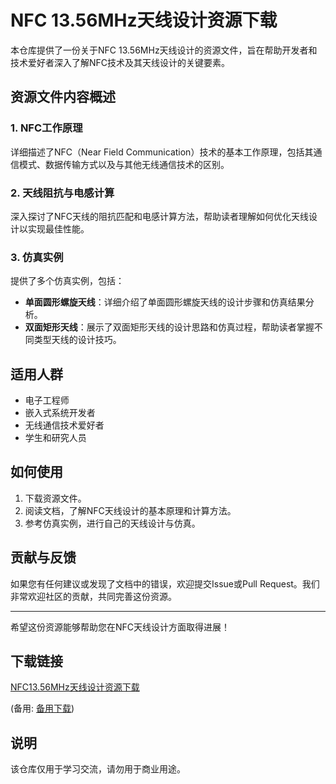 # NFC 13.56MHz天线设计资源下载

本仓库提供了一份关于NFC 13.56MHz天线设计的资源文件，旨在帮助开发者和技术爱好者深入了解NFC技术及其天线设计的关键要素。

## 资源文件内容概述

### 1. NFC工作原理
详细描述了NFC（Near Field Communication）技术的基本工作原理，包括其通信模式、数据传输方式以及与其他无线通信技术的区别。

### 2. 天线阻抗与电感计算
深入探讨了NFC天线的阻抗匹配和电感计算方法，帮助读者理解如何优化天线设计以实现最佳性能。

### 3. 仿真实例
提供了多个仿真实例，包括：
- **单面圆形螺旋天线**：详细介绍了单面圆形螺旋天线的设计步骤和仿真结果分析。
- **双面矩形天线**：展示了双面矩形天线的设计思路和仿真过程，帮助读者掌握不同类型天线的设计技巧。

## 适用人群
- 电子工程师
- 嵌入式系统开发者
- 无线通信技术爱好者
- 学生和研究人员

## 如何使用
1. 下载资源文件。
2. 阅读文档，了解NFC天线设计的基本原理和计算方法。
3. 参考仿真实例，进行自己的天线设计与仿真。

## 贡献与反馈
如果您有任何建议或发现了文档中的错误，欢迎提交Issue或Pull Request。我们非常欢迎社区的贡献，共同完善这份资源。

---

希望这份资源能够帮助您在NFC天线设计方面取得进展！

## 下载链接
[NFC13.56MHz天线设计资源下载](https://pan.quark.cn/s/07a64ac5ba9d) 

(备用: [备用下载](https://pan.baidu.com/s/1V6eDl6rL6_w0w-0ogX-uHA?pwd=1234))

## 说明

该仓库仅用于学习交流，请勿用于商业用途。

